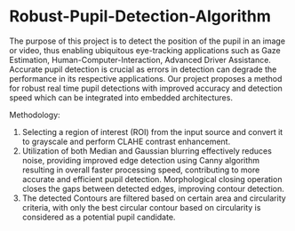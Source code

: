 # Robust-Pupil-Detection-Algorithm

The purpose of this project is to detect the position of the pupil in an image or video, thus enabling ubiquitous eye-tracking applications such as Gaze Estimation, Human-Computer-Interaction, Advanced Driver Assistance.  Accurate pupil detection is crucial as errors in detection can degrade the performance in its respective applications.
Our project proposes a method for robust real time pupil detections with improved accuracy and detection speed which can be integrated into embedded architectures.

Methodology:
1) Selecting a region of interest (ROI) from the input source and convert it to grayscale and perform CLAHE contrast enhancement.
2) Utilization of both Median and Gaussian blurring effectively reduces noise, providing improved edge detection using Canny algorithm resulting in overall faster processing speed, contributing to more accurate and efficient pupil detection. Morphological closing operation closes the gaps between detected edges, improving contour detection.
3) The detected Contours are filtered based on certain area and circularity criteria, with only the best circular contour based on circularity is considered as a potential pupil candidate.
